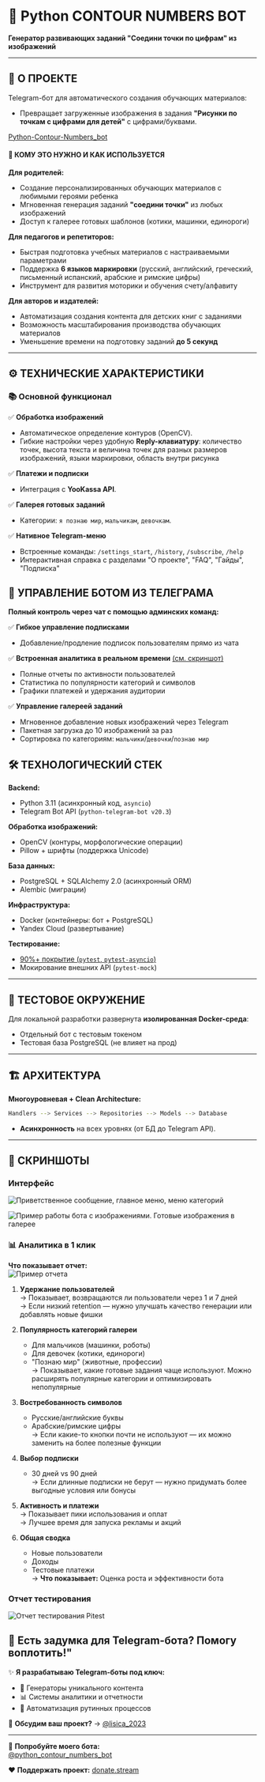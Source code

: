 # 🎨 Python CONTOUR NUMBERS BOT  
**Генератор развивающих заданий "Соедини точки по цифрам" из изображений**  

---

## 📌 О ПРОЕКТЕ  
Telegram-бот для автоматического создания обучающих материалов:  
- Превращает загруженные изображения в задания **"Рисунки по точкам с цифрами для детей"** с цифрами/буквами.  

[Python-Contour-Numbers_bot](https://t.me/ContourNumbersBot)  

#### 🎯 КОМУ ЭТО НУЖНО И КАК ИСПОЛЬЗУЕТСЯ ####

**Для родителей:**  
- Создание персонализированных обучающих материалов с любимыми героями ребенка  
- Мгновенная генерация заданий **"соедини точки"** из любых изображений  
- Доступ к галерее готовых шаблонов (котики, машинки, единороги)  

**Для педагогов и репетиторов:**  
- Быстрая подготовка учебных материалов с настраиваемыми параметрами  
- Поддержка **6 языков маркировки** (русский, английский, греческий, письменный испанский, арабские и римские цифры)  
- Инструмент для развития моторики и обучения счету/алфавиту  

**Для авторов и издателей:**  
- Автоматизация создания контента для детских книг с заданиями
- Возможность масштабирования производства обучающих материалов  
- Уменьшение времени на подготовку заданий **до 5 секунд**  

---

## ⚙️ ТЕХНИЧЕСКИЕ ХАРАКТЕРИСТИКИ  

### 📚 Основной функционал  
✅ **Обработка изображений**  
- Автоматическое определение контуров (OpenCV).  
- Гибкие настройки через удобную **Reply-клавиатуру**: количество точек, высота текста и величина точек для разных размеров изображений, языки маркировки, область внутри рисунка 

✅ **Платежи и подписки**  
- Интеграция с **YooKassa API**.  

✅ **Галерея готовых заданий**  
- Категории: `я познаю мир`, `мальчикам`, `девочкам`.  

✅ **Нативное Telegram-меню**  
- Встроенные команды: `/settings_start`, `/history`, `/subscribe`, `/help`  
- Интерактивная справка с разделами "О проекте", "FAQ", "Гайды", "Подписка"
 
## **📱 УПРАВЛЕНИЕ БОТОМ ИЗ ТЕЛЕГРАМА**  
**Полный контроль через чат с помощью админских команд:**  

✅ **Гибкое управление подписками**  
- Добавление/продление подписок пользователям прямо из чата

✅ **Встроенная аналитика в реальном времени** [(см. скриншот)](https://i.imgur.com/ваше_изображение.jpg)  
- Полные отчеты по активности пользователей  
- Статистика по популярности категорий и символов  
- Графики платежей и удержания аудитории  

✅ **Управление галереей заданий**  
- Мгновенное добавление новых изображений через Telegram  
- Пакетная загрузка до 10 изображений за раз  
- Сортировка по категориям: `мальчики`/`девочки`/`познаю мир`  


## 🛠 ТЕХНОЛОГИЧЕСКИЙ СТЕК  
**Backend:**  
- Python 3.11 (асинхронный код, `asyncio`)  
- Telegram Bot API (`python-telegram-bot v20.3`)  

**Обработка изображений:**  
- OpenCV (контуры, морфологические операции)  
- Pillow + шрифты (поддержка Unicode)  

**База данных:**  
- PostgreSQL + SQLAlchemy 2.0 (асинхронный ORM)  
- Alembic (миграции)  

**Инфраструктура:**  
- Docker (контейнеры: бот + PostgreSQL)  
- Yandex Cloud (развертывание)  

**Тестирование:**  
- [90%+ покрытие (`pytest`, `pytest-asyncio`)](./assets/doker_test.jpg) 
- Мокирование внешних API (`pytest-mock`)  

---

## 🐳 ТЕСТОВОЕ ОКРУЖЕНИЕ  
Для локальной разработки развернута **изолированная Docker-среда**:  
- Отдельный бот с тестовым токеном  
- Тестовая база PostgreSQL (не влияет на прод)  

---

## 🏗 АРХИТЕКТУРА  
**Многоуровневая + Clean Architecture:**  
```bash
Handlers --> Services --> Repositories --> Models --> Database
```  
- **Асинхронность** на всех уровнях (от БД до Telegram API).  
---

## 📸 СКРИНШОТЫ

### Интерфейс

![Приветственное сообщение, главное меню, меню категорий](https://github.com/Lisica050521/Python-Contour-Numbers_bot/blob/master/assets/interface2.jpg)

![Пример работы бота с изображениями. Готовые изображения в галерее](https://github.com/Lisica050521/Python-Contour-Numbers_bot/blob/master/assets/interface2.jpg)

### 📊 Аналитика в 1 клик  

**Что показывает отчет:**  
![Пример отчета](https://github.com/Lisica050521/Python-Contour-Numbers_bot/blob/master/assets/analitika.jpg)

1. **Удержание пользователей**  
   → Показывает, возвращаются ли пользователи через 1 и 7 дней  
   → Если низкий retention — нужно улучшать качество генерации или добавлять новые фишки  

2. **Популярность категорий галереи**  
   - Для мальчиков (машинки, роботы)  
   - Для девочек (котики, единороги)  
   - "Познаю мир" (животные, профессии)  
   → Показывает, какие готовые задания чаще используют. Можно расширять популярные категории и оптимизировать непопулярные

3. **Востребованность символов**  
   - Русские/английские буквы  
   - Арабские/римские цифры  
   → Если какие-то кнопки почти не используют — их можно заменить на более полезные функции  

4. **Выбор подписки**  
   - 30 дней vs 90 дней  
   → Если длинные подписки не берут — нужно придумать более выгодные условия или бонусы  

5. **Активность и платежи**  
   → Показывает пики использования и оплат  
   → Лучшее время для запуска рекламы и акций  

6. **Общая сводка**  
   - Новые пользователи  
   - Доходы  
   - Тестовые платежи  
   → **Что показывает:** Оценка роста и эффективности бота  

### Отчет тестирования
![Отчет тестирования Pitest](https://github.com/Lisica050521/Python-Contour-Numbers_bot/blob/master/assets/doker_test.jpg)

## 🤖 Есть задумка для Telegram-бота? Помогу воплотить!"

✨ **Я разрабатываю Telegram-боты под ключ:**  
- 🎨 Генераторы уникального контента  
- 📊 Системы аналитики и отчетности  
- 🤖 Автоматизация рутинных процессов  

💬 **Обсудим ваш проект?** → [@lisica_2023](https://t.me/lisica_2023)  

---

🚀 **Попробуйте моего бота:**  
[@python_contour_numbers_bot](https://t.me/python_contour_numbers_bot)  

❤️ **Поддержать проект:** [donate.stream](https://donate.stream/donate_67fa327209b19)  
